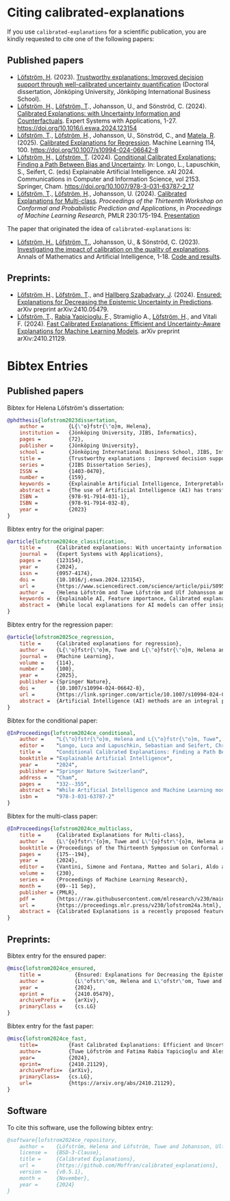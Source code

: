 # Citing calibrated-explanations

If you use `calibrated-explanations` for a scientific publication, you are kindly requested to cite one of the following papers:
## Published papers
- [Löfström, H](https://github.com/Moffran). (2023). [Trustworthy explanations: Improved decision support through well-calibrated uncertainty quantification](https://www.diva-portal.org/smash/record.jsf?pid=diva2%3A1810440&dswid=6197) (Doctoral dissertation, Jönköping University, Jönköping International Business School).
- [Löfström, H](https://github.com/Moffran)., [Löfström, T](https://github.com/tuvelofstrom)., Johansson, U., and Sönströd, C. (2024). [Calibrated Explanations: with Uncertainty Information and Counterfactuals](https://doi.org/10.1016/j.eswa.2024.123154). Expert Systems with Applications, 1-27. https://doi.org/10.1016/j.eswa.2024.123154
- [Löfström, T](https://github.com/tuvelofstrom)., [Löfström, H](https://github.com/Moffran)., Johansson, U., Sönströd, C., and [Matela, R](https://github.com/rudymatela). (2025). [Calibrated Explanations for Regression](https://doi.org/10.1007/s10994-024-06642-8). Machine Learning 114, 100. https://doi.org/10.1007/s10994-024-06642-8
- [Löfström, H](https://github.com/Moffran)., [Löfström, T](https://github.com/tuvelofstrom). (2024). [Conditional Calibrated Explanations: Finding a Path Between Bias and Uncertainty](https://doi.org/10.1007/978-3-031-63787-2_17). In: Longo, L., Lapuschkin, S., Seifert, C. (eds) Explainable Artificial Intelligence. xAI 2024. Communications in Computer and Information Science, vol 2153. Springer, Cham. https://doi.org/10.1007/978-3-031-63787-2_17
- [Löfström, T](https://github.com/tuvelofstrom)., [Löfström, H](https://github.com/Moffran)., Johansson, U. (2024). [Calibrated Explanations for Multi-class](https://raw.githubusercontent.com/mlresearch/v230/main/assets/lofstrom24a/lofstrom24a.pdf). <i>Proceedings of the Thirteenth Workshop on Conformal and Probabilistic Prediction and Applications</i>, in <i>Proceedings of Machine Learning Research</i>, PMLR 230:175-194. [Presentation](https://copa-conference.com/presentations/Lofstrom.pdf)

The paper that originated the idea of `calibrated-explanations` is:

- [Löfström, H.](https://github.com/Moffran), [Löfström, T.](https://github.com/tuvelofstrom), Johansson, U., & Sönströd, C. (2023). [Investigating the impact of calibration on the quality of explanations](https://link.springer.com/article/10.1007/s10472-023-09837-2). Annals of Mathematics and Artificial Intelligence, 1-18. [Code and results](https://github.com/tuvelofstrom/calibrating-explanations).

## Preprints: 
- [Löfström, H](https://github.com/Moffran)., [Löfström, T](https://github.com/tuvelofstrom)., and [Hallberg Szabadvary, J](https://github.com/egonmedhatten). (2024). [Ensured: Explanations for Decreasing the Epistemic Uncertainty in Predictions](https://arxiv.org/abs/2410.05479). arXiv preprint arXiv:2410.05479. 
- [Löfström, T](https://github.com/tuvelofstrom)., [Rabia Yapicioglu, F](https://github.com/rabia174)., Stramiglio A., [Löfström, H](https://github.com/Moffran)., and Vitali F. (2024). [Fast Calibrated Explanations: Efficient and Uncertainty-Aware Explanations for Machine Learning Models](https://arxiv.org/abs/2410.21129). arXiv preprint arXiv:2410.21129. 

# Bibtex Entries
## Published papers

Bibtex for Helena Löfström's dissertation:

```bibtex
@phdthesis{lofstrom2023dissertation,
	author = 		{L{\"o}fstr{\"o}m, Helena},
	institution = 	{Jönköping University, JIBS, Informatics},
	pages = 		{72},
	publisher = 	{Jönköping University},
	school = 		{Jönköping International Business School, JIBS, Informatics},
	title = 		{Trustworthy explanations : Improved decision support through well-calibrated uncertainty quantification},
	series = 		{JIBS Dissertation Series},
	ISSN = 			{1403-0470},
	number = 		{159},
	keywords = 		{Explainable Artificial Intelligence, Interpretable Machine Learning, Decision Support Systems, Uncertainty Estimation, Explanation Methods},
	abstract = 		{The use of Artificial Intelligence (AI) has transformed fields like disease diagnosis and defence. Utilising sophisticated Machine Learning (ML) models, AI predicts future events based on historical data, introducing complexity that challenges understanding and decision-making. Previous research emphasizes users’ difficulty discerning when to trust predictions due to model complexity, underscoring addressing model complexity and providing transparent explanations as pivotal for facilitating high-quality decisions. Many ML models offer probability estimates for predictions, commonly used in methods providing explanations to guide users on prediction confidence. However, these probabilities often do not accurately reflect the actual distribution in the data, leading to potential user misinterpretation of prediction trustworthiness. Additionally, most explanation methods fail to convey whether the model’s probability is linked to any uncertainty, further diminishing the reliability of the explanations. Evaluating the quality of explanations for decision support is challenging, and although highlighted as essential in research, there are no benchmark criteria for comparative evaluations. This thesis introduces an innovative explanation method that generates reliable explanations, incorporating uncertainty information supporting users in determining when to trust the model’s predictions. The thesis also outlines strategies for evaluating explanation quality and facilitating comparative evaluations. Through empirical evaluations and user studies, the thesis provides practical insights to support decision-making utilising complex ML models. },
	ISBN = 			{978-91-7914-031-1},
	ISBN = 			{978-91-7914-032-8},
	year = 			{2023}
}
```

Bibtex entry for the original paper:

```bibtex
@article{lofstrom2024ce_classification,
	title = 	{Calibrated explanations: With uncertainty information and counterfactuals},
	journal = 	{Expert Systems with Applications},
	pages = 	{123154},
	year = 		{2024},
	issn = 		{0957-4174},
	doi = 		{10.1016/j.eswa.2024.123154},
	url = 		{https://www.sciencedirect.com/science/article/pii/S0957417424000198},
	author = 	{Helena Löfström and Tuwe Löfström and Ulf Johansson and Cecilia Sönströd},
	keywords = 	{Explainable AI, Feature importance, Calibrated explanations, Venn-Abers, Uncertainty quantification, Counterfactual explanations},
	abstract = 	{While local explanations for AI models can offer insights into individual predictions, such as feature importance, they are plagued by issues like instability. The unreliability of feature weights, often skewed due to poorly calibrated ML models, deepens these challenges. Moreover, the critical aspect of feature importance uncertainty remains mostly unaddressed in Explainable AI (XAI). The novel feature importance explanation method presented in this paper, called Calibrated Explanations (CE), is designed to tackle these issues head-on. Built on the foundation of Venn-Abers, CE not only calibrates the underlying model but also delivers reliable feature importance explanations with an exact definition of the feature weights. CE goes beyond conventional solutions by addressing output uncertainty. It accomplishes this by providing uncertainty quantification for both feature weights and the model’s probability estimates. Additionally, CE is model-agnostic, featuring easily comprehensible conditional rules and the ability to generate counterfactual explanations with embedded uncertainty quantification. Results from an evaluation with 25 benchmark datasets underscore the efficacy of CE, making it stand as a fast, reliable, stable, and robust solution.}
}
```

Bibtex entry for the regression paper:

```bibtex
@article{lofstrom2025ce_regression,
	title =		{Calibrated explanations for regression},
	author =	{L{\"o}fstr{\"o}m, Tuwe and L{\"o}fstr{\"o}m, Helena and Johansson, Ulf and S{\"o}nstr{\"o}d, Cecilia and Matela, Rudy},
	journal =	{Machine Learning},
	volume =	{114},
	number =	{100},
	year =		{2025},
	publisher =	{Springer Nature},
	doi = 		{10.1007/s10994-024-06642-8},
	url = 		{https://link.springer.com/article/10.1007/s10994-024-06642-8},
	abstract =  {Artificial Intelligence (AI) methods are an integral part of modern decision support systems. The best-performing predictive models used in AI-based decision support systems lack transparency. Explainable Artificial Intelligence (XAI) aims to create AI systems that can explain their rationale to human users. Local explanations in XAI can provide information about the causes of individual predictions in terms of feature importance. However, a critical drawback of existing local explanation methods is their inability to quantify the uncertainty associated with a feature’s importance. This paper introduces an extension of a feature importance explanation method, Calibrated Explanations, previously only supporting classification, with support for standard regression and probabilistic regression, i.e., the probability that the target is below an arbitrary threshold. The extension for regression keeps all the benefits of Calibrated Explanations, such as calibration of the prediction from the underlying model with confidence intervals, uncertainty quantification of feature importance, and allows both factual and counterfactual explanations. Calibrated Explanations for regression provides fast, reliable, stable, and robust explanations. Calibrated Explanations for probabilistic regression provides an entirely new way of creating probabilistic explanations from any ordinary regression model, allowing dynamic selection of thresholds. The method is model agnostic with easily understood conditional rules. An implementation in Python is freely available on GitHub and for installation using both pip and conda, making the results in this paper easily replicable.}
}
```

Bibtex for the conditional paper:

```bibtex
@InProceedings{lofstrom2024ce_conditional,
	author =	"L{\"o}fstr{\"o}m, Helena and L{\"o}fstr{\"o}m, Tuwe",
	editor =	"Longo, Luca and Lapuschkin, Sebastian and Seifert, Christin",
	title =		"Conditional Calibrated Explanations: Finding a Path Between Bias and Uncertainty",
	booktitle =	"Explainable Artificial Intelligence",
	year =		"2024",
	publisher =	"Springer Nature Switzerland",
	address =	"Cham",
	pages =		"332--355",
	abstract =	"While Artificial Intelligence and Machine Learning models are becoming increasingly prevalent, it is essential to remember that they are not infallible or inherently objective. These models depend on the data they are trained on and the inherent bias of the chosen machine learning algorithm. Therefore, selecting and sampling data for training is crucial for a fair outcome of the model. A model predicting, e.g., whether an applicant should be taken further in the job application process, could create heavily biased predictions against women if the data used to train the model mostly contained information about men. The well-known concept of conditional categories used in Conformal Prediction can be utilised to address this type of bias in the data. The Conformal Prediction framework includes uncertainty quantification methods for classification and regression. To help meet the challenges of data sets with potential bias, conditional categories were incorporated into an existing explanation method called Calibrated Explanations, relying on conformal methods. This approach allows users to try out different settings while simultaneously having the possibility to study how the uncertainty in the predictions is affected on an individual level. Furthermore, this paper evaluated how the uncertainty changed when using conditional categories based on attributes containing potential bias. It showed that the uncertainty significantly increased, revealing that fairness came with a cost of increased uncertainty.",
	isbn =		"978-3-031-63787-2"
}
``` 

Bibtex for the multi-class paper:

```bibtex
@InProceedings{lofstrom2024ce_multiclass,
	title = 	{Calibrated Explanations for Multi-class},
	author =    {L\"{o}fstr\"{o}m, Tuwe and L\"{o}fstr\"{o}m, Helena and Johansson, Ulf},
	booktitle = {Proceedings of the Thirteenth Symposium on Conformal and Probabilistic Prediction with Applications},
	pages = 	{175--194},
	year = 	 	{2024},
	editor = 	{Vantini, Simone and Fontana, Matteo and Solari, Aldo and Boström, Henrik and Carlsson, Lars},
	volume = 	{230},
	series = 	{Proceedings of Machine Learning Research},
	month = 	{09--11 Sep},
	publisher = {PMLR},
	pdf = 	 	{https://raw.githubusercontent.com/mlresearch/v230/main/assets/lofstrom24a/lofstrom24a.pdf},
	url = 	 	{https://proceedings.mlr.press/v230/lofstrom24a.html},
	abstract = 	{Calibrated Explanations is a recently proposed feature importance explanation method providing uncertainty quantification. It utilises Venn-Abers to generate well-calibrated factual and counterfactual explanations for binary classification. In this paper, we extend the method to support multi-class classification. The paper includes an evaluation illustrating the calibration quality of the selected multi-class calibration approach, as well as a demonstration of how the explanations can help determine which explanations to trust.}
}
```

## Preprints:

Bibtex entry for the ensured paper:

```bibtex
@misc{lofstrom2024ce_ensured,
	title = 	      {Ensured: Explanations for Decreasing the Epistemic Uncertainty in Predictions},
	author =          {L\"ofstr\"om, Helena and L\"ofstr\"om, Tuwe and Hallberg Szabadvary, Johan},
	year =            {2024},
	eprint =          {2410.05479},
	archivePrefix =   {arXiv},
	primaryClass =    {cs.LG}
}
```

Bibtex entry for the fast paper:

```bibtex
@misc{lofstrom2024ce_fast,
	title=			{Fast Calibrated Explanations: Efficient and Uncertainty-Aware Explanations for Machine Learning Models}, 
	author=			{Tuwe Löfström and Fatima Rabia Yapicioglu and Alessandra Stramiglio and Helena Löfström and Fabio Vitali},
	year=			{2024},
	eprint=			{2410.21129},
	archivePrefix=	{arXiv},
	primaryClass=	{cs.LG},
	url=			{https://arxiv.org/abs/2410.21129}, 
}
```

## Software
To cite this software, use the following bibtex entry:

```bibtex
@software{lofstrom2024ce_repository,
	author = 	{Löfström, Helena and Löfström, Tuwe and Johansson, Ulf and Sönströd, Cecilia and Matela, Rudy},
	license = 	{BSD-3-Clause},
	title = 	{Calibrated Explanations},
	url = 		{https://github.com/Moffran/calibrated_explanations},
	version = 	{v0.5.1},
	month = 	{November},
	year = 		{2024}
}
```
